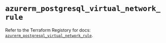 # `azurerm_postgresql_virtual_network_rule`

Refer to the Terraform Registory for docs: [`azurerm_postgresql_virtual_network_rule`](https://registry.terraform.io/providers/hashicorp/azurerm/3.77.0/docs/resources/postgresql_virtual_network_rule).
